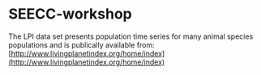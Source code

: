# SEECC-workshop

The LPI data set presents population time series for many animal species populations and is publically available from:
[http://www.livingplanetindex.org/home/index](http://www.livingplanetindex.org/home/index)

 
